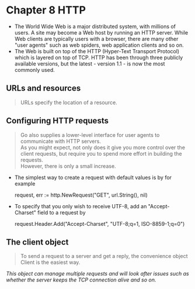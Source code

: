 # Chapter 8 HTTP

- The World Wide Web is a major distributed system, with millions of users. 
    A site may become a Web host by running an HTTP server.
 While Web clients are typically users with a browser, there are many other "user agents" such as web spiders, web application clients and so on.
- The Web is built on top of the HTTP (Hyper-Text Transport Protocol) which is layered on top of TCP.
 HTTP has been through three publicly available versions, but the latest - version 1.1 - is now the most commonly used.

## URLs and resources
>URLs specify the location of a resource.

## Configuring HTTP requests
> Go also supplies a lower-level interface for user agents to communicate with HTTP servers.<br>
As you might expect, not only does it give you more control over the client requests, but require you to spend more effort in building the requests. <br>
However, there is only a small increase.

-  The simplest way to create a request with default values is by for example
    
    
    request, err := http.NewRequest("GET", url.String(), nil)
    

-  To specify that you only wish to receive UTF-8, add an "Accept-Charset" field to a request by


    request.Header.Add("Accept-Charset", "UTF-8;q=1, ISO-8859-1;q=0")
    
    
## The client object
> To send a request to a server and get a reply, the convenience object Client is the easiest way.

*This object can manage multiple requests and will look after issues such as whether the server keeps the TCP connection alive and so on.*
